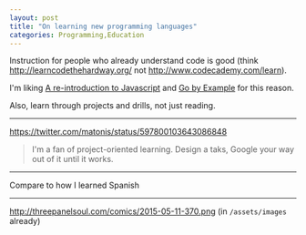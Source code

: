 ```yaml
---
layout: post
title: "On learning new programming languages"
categories: Programming,Education
---
```


Instruction for people who already understand code is good (think http://learncodethehardway.org/ not http://www.codecademy.com/learn).

I'm liking [A re-introduction to Javascript](https://developer.mozilla.org/en-US/docs/Web/JavaScript/A_re-introduction_to_JavaScript) and [Go by Example](https://gobyexample.com/) for this reason.

Also, learn through projects and drills, not just reading.

---
https://twitter.com/matonis/status/597800103643086848
> I'm a fan of project-oriented learning. Design a taks, Google your way out of it until it works.

---
Compare to how I learned Spanish

---
http://threepanelsoul.com/comics/2015-05-11-370.png (in `/assets/images` already)
